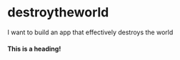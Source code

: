 # destroytheworld
I want to build an app that effectively destroys the world

#### This is a heading!
